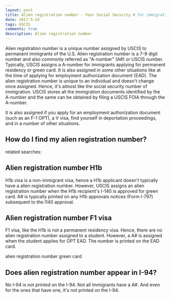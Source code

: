 ```yaml
---
layout: post
title: Alien registration number - Your Social Security # for immigration
date: 2017-5-24
tags: USCIS
comments: true
description: Alien registration number 
---
```


Alien registration number is a unique number assigned by USCIS to permanent immigrants of the U.S. Alien registration number is a 7-9 
digit number and also commonly referred as "A-number" (A#) or USCIS number. Typically, USCIS assigns a A-number for immigrants applying for permanent residency or green card. It is also assigned in some other situations like at the time of applying for employment authorization document (EAD). The alien registration number is unique to an individual and doesn't change once assigned. Hence, it's almost like the social security number of immigration. USCIS stores all the immigration documents identified by the A-number and the same can be obtained by filing a USCIS FOIA through the A-number.

It is also assigned if you apply for an employment authorization document (such as an F-1 OPT), a V visa, find yourself in deportation proceedings, and in a number of other situations.

## How do I find my alien registration number?

related searches:

## Alien registration number H1b

H1b visa is a non-immigrant visa, hence a H1b applicant doesn't typically have a alien registration number. However, USCIS assigns an
alien registration number when the H1b recipient's I-140 is approved for green card. A# is typically printed on any H1b approvals notices (Form I-797) subsequent to the I140 approval. 

## Alien registration number F1 visa

F1 visa, like the H1b is not a permanent residency visa. Hence, there are no alien registration number assigned to a student. However,
a A# is assigned when the student applies for OPT EAD. The number is printed on the EAD card.

alien registration number green card

## Does alien registration number appear in I-94?
No I-94 is not printed on the I-94. Not all immigrants have a A#. And even for the ones that have one, it's not printed on the I-94.
